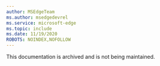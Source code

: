 ```yaml
---
author: MSEdgeTeam
ms.author: msedgedevrel
ms.service: microsoft-edge
ms.topic: include
ms.date: 11/19/2020
ROBOTS: NOINDEX,NOFOLLOW
---
```

This documentation is archived and is not being maintained.  
